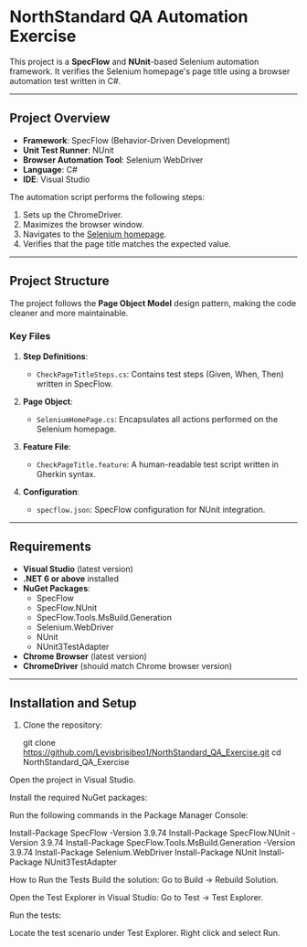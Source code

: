 ﻿# NorthStandard QA Automation Exercise

This project is a **SpecFlow** and **NUnit**-based Selenium automation framework. It verifies the Selenium homepage's page title using a browser automation test written in C#.

---

## **Project Overview**

- **Framework**: SpecFlow (Behavior-Driven Development)
- **Unit Test Runner**: NUnit
- **Browser Automation Tool**: Selenium WebDriver
- **Language**: C#  
- **IDE**: Visual Studio

The automation script performs the following steps:

1. Sets up the ChromeDriver.
2. Maximizes the browser window.
3. Navigates to the [Selenium homepage](https://www.selenium.dev).
4. Verifies that the page title matches the expected value.

---

## **Project Structure**

The project follows the **Page Object Model** design pattern, making the code cleaner and more maintainable.

### **Key Files**

1. **Step Definitions**:
   - `CheckPageTitleSteps.cs`: Contains test steps (Given, When, Then) written in SpecFlow.

2. **Page Object**:
   - `SeleniumHomePage.cs`: Encapsulates all actions performed on the Selenium homepage.

3. **Feature File**:
   - `CheckPageTitle.feature`: A human-readable test script written in Gherkin syntax.

4. **Configuration**:
   - `specflow.json`: SpecFlow configuration for NUnit integration.

---

## **Requirements**

- **Visual Studio** (latest version)
- **.NET 6 or above** installed
- **NuGet Packages**:
   - SpecFlow
   - SpecFlow.NUnit
   - SpecFlow.Tools.MsBuild.Generation
   - Selenium.WebDriver
   - NUnit
   - NUnit3TestAdapter
- **Chrome Browser** (latest version)
- **ChromeDriver** (should match Chrome browser version)

---

## **Installation and Setup**

1. Clone the repository:

   git clone  https://github.com/Levisbrisibeo1/NorthStandard_QA_Exercise.git
   cd NorthStandard_QA_Exercise
   
   
Open the project in Visual Studio.

Install the required NuGet packages:

Run the following commands in the Package Manager Console:

Install-Package SpecFlow -Version 3.9.74
Install-Package SpecFlow.NUnit -Version 3.9.74
Install-Package SpecFlow.Tools.MsBuild.Generation -Version 3.9.74
Install-Package Selenium.WebDriver
Install-Package NUnit
Install-Package NUnit3TestAdapter


How to Run the Tests
Build the solution:
Go to Build → Rebuild Solution.

Open the Test Explorer in Visual Studio:
Go to Test -> Test Explorer.

Run the tests:

Locate the test scenario under Test Explorer.
Right click and select Run.